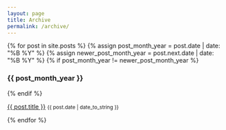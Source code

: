 ```yaml
---
layout: page
title: Archive
permalink: /archive/
---
```


<div class="page-archive">
{% for post in site.posts %}
  {% assign post_month_year = post.date | date: "%B %Y" %}
  {% assign newer_post_month_year = post.next.date | date: "%B %Y" %}
  {% if post_month_year != newer_post_month_year %}
    <h3 class="section-header-archive">
      {{ post_month_year }}
    </h3>
  {% endif %}
  <p>
    <a href="{{ post.url }}" class="post-title-archive">{{ post.title }}</a>
    <small class="text-muted">{{ post.date | date_to_string }}</small>
  </p>
{% endfor %}
</div>
